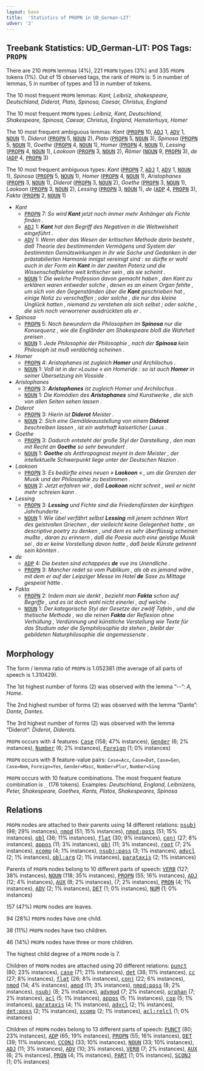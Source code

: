 ```yaml
---
layout: base
title:  'Statistics of PROPN in UD_German-LIT'
udver: '2'
---
```


## Treebank Statistics: UD_German-LIT: POS Tags: `PROPN`

There are 210 `PROPN` lemmas (4%), 221 `PROPN` types (3%) and 335 `PROPN` tokens (1%).
Out of 15 observed tags, the rank of `PROPN` is: 5 in number of lemmas, 5 in number of types and 13 in number of tokens.

The 10 most frequent `PROPN` lemmas: <em>Kant, Leibniz, shakespeare, Deutschland, Diderot, Plato, Spinosa, Caesar, Christus, England</em>

The 10 most frequent `PROPN` types:  <em>Leibniz, Kant, Deutschland, Shakespeare, Spinosa, Caesar, Christus, England, Hemsterhuys, Homer</em>

The 10 most frequent ambiguous lemmas: <em>Kant</em> (<tt><a href="de_lit-pos-PROPN.html">PROPN</a></tt> 10, <tt><a href="de_lit-pos-ADJ.html">ADJ</a></tt> 1, <tt><a href="de_lit-pos-ADV.html">ADV</a></tt> 1, <tt><a href="de_lit-pos-NOUN.html">NOUN</a></tt> 1), <em>Diderot</em> (<tt><a href="de_lit-pos-PROPN.html">PROPN</a></tt> 5, <tt><a href="de_lit-pos-NOUN.html">NOUN</a></tt> 2), <em>Plato</em> (<tt><a href="de_lit-pos-PROPN.html">PROPN</a></tt> 5, <tt><a href="de_lit-pos-NOUN.html">NOUN</a></tt> 3), <em>Spinosa</em> (<tt><a href="de_lit-pos-PROPN.html">PROPN</a></tt> 5, <tt><a href="de_lit-pos-NOUN.html">NOUN</a></tt> 1), <em>Goethe</em> (<tt><a href="de_lit-pos-PROPN.html">PROPN</a></tt> 4, <tt><a href="de_lit-pos-NOUN.html">NOUN</a></tt> 1), <em>Homer</em> (<tt><a href="de_lit-pos-PROPN.html">PROPN</a></tt> 4, <tt><a href="de_lit-pos-NOUN.html">NOUN</a></tt> 1), <em>Lessing</em> (<tt><a href="de_lit-pos-PROPN.html">PROPN</a></tt> 4, <tt><a href="de_lit-pos-NOUN.html">NOUN</a></tt> 1), <em>Laokoon</em> (<tt><a href="de_lit-pos-PROPN.html">PROPN</a></tt> 3, <tt><a href="de_lit-pos-NOUN.html">NOUN</a></tt> 2), <em>Römer</em> (<tt><a href="de_lit-pos-NOUN.html">NOUN</a></tt> 9, <tt><a href="de_lit-pos-PROPN.html">PROPN</a></tt> 3), <em>de</em> (<tt><a href="de_lit-pos-ADP.html">ADP</a></tt> 4, <tt><a href="de_lit-pos-PROPN.html">PROPN</a></tt> 3)

The 10 most frequent ambiguous types:  <em>Kant</em> (<tt><a href="de_lit-pos-PROPN.html">PROPN</a></tt> 7, <tt><a href="de_lit-pos-ADJ.html">ADJ</a></tt> 1, <tt><a href="de_lit-pos-ADV.html">ADV</a></tt> 1, <tt><a href="de_lit-pos-NOUN.html">NOUN</a></tt> 1), <em>Spinosa</em> (<tt><a href="de_lit-pos-PROPN.html">PROPN</a></tt> 5, <tt><a href="de_lit-pos-NOUN.html">NOUN</a></tt> 1), <em>Homer</em> (<tt><a href="de_lit-pos-PROPN.html">PROPN</a></tt> 4, <tt><a href="de_lit-pos-NOUN.html">NOUN</a></tt> 1), <em>Aristophanes</em> (<tt><a href="de_lit-pos-PROPN.html">PROPN</a></tt> 3, <tt><a href="de_lit-pos-NOUN.html">NOUN</a></tt> 1), <em>Diderot</em> (<tt><a href="de_lit-pos-PROPN.html">PROPN</a></tt> 3, <tt><a href="de_lit-pos-NOUN.html">NOUN</a></tt> 2), <em>Goethe</em> (<tt><a href="de_lit-pos-PROPN.html">PROPN</a></tt> 3, <tt><a href="de_lit-pos-NOUN.html">NOUN</a></tt> 1), <em>Laokoon</em> (<tt><a href="de_lit-pos-PROPN.html">PROPN</a></tt> 3, <tt><a href="de_lit-pos-NOUN.html">NOUN</a></tt> 2), <em>Lessing</em> (<tt><a href="de_lit-pos-PROPN.html">PROPN</a></tt> 3, <tt><a href="de_lit-pos-NOUN.html">NOUN</a></tt> 1), <em>de</em> (<tt><a href="de_lit-pos-ADP.html">ADP</a></tt> 4, <tt><a href="de_lit-pos-PROPN.html">PROPN</a></tt> 3), <em>Fakta</em> (<tt><a href="de_lit-pos-PROPN.html">PROPN</a></tt> 2, <tt><a href="de_lit-pos-NOUN.html">NOUN</a></tt> 1)


* <em>Kant</em>
  * <tt><a href="de_lit-pos-PROPN.html">PROPN</a></tt> 7: <em>So wird <b>Kant</b> jetzt noch immer mehr Anhänger als Fichte finden .</em>
  * <tt><a href="de_lit-pos-ADJ.html">ADJ</a></tt> 1: <em><b>Kant</b> hat den Begriff des Negativen in die Weltweisheit eingeführt .</em>
  * <tt><a href="de_lit-pos-ADV.html">ADV</a></tt> 1: <em>Wenn aber das Wesen der kritischen Methode darin besteht , daß Theorie des bestimmenden Vermögens und System der bestimmten Gemütswirkungen in ihr wie Sache und Gedanken in der prästabilierten Harmonie innigst vereinigt sind : so dürfte er wohl auch in der Form ein <b>Kant</b> in der zweiten Potenz und die Wissenschaftslehre weit kritischer sein , als sie scheint .</em>
  * <tt><a href="de_lit-pos-NOUN.html">NOUN</a></tt> 1: <em>Die welche Profession davon gemacht haben , den Kant zu erklären waren entweder solche , denen es an einem Organ fehlte , um sich von den Gegenständen über die <b>Kant</b> geschrieben hat , einige Notiz zu verschaffen ; oder solche , die nur das kleine Unglück hatten , niemand zu verstehen als sich selbst ; oder solche , die sich noch verworrener ausdrückten als er .</em>
* <em>Spinosa</em>
  * <tt><a href="de_lit-pos-PROPN.html">PROPN</a></tt> 5: <em>Noch bewundern die Philosophen im <b>Spinosa</b> nur die Konsequenz , wie die Engländer am Shakespeare bloß die Wahrheit preisen .</em>
  * <tt><a href="de_lit-pos-NOUN.html">NOUN</a></tt> 1: <em>Jede Philosophie der Philosophie , nach der <b>Spinosa</b> kein Philosoph ist muß verdächtig scheinen .</em>
* <em>Homer</em>
  * <tt><a href="de_lit-pos-PROPN.html">PROPN</a></tt> 4: <em>Aristophanes ist zugleich <b>Homer</b> und Archilochus .</em>
  * <tt><a href="de_lit-pos-NOUN.html">NOUN</a></tt> 1: <em>Voß ist in der »Louise « ein Homeride : so ist auch <b>Homer</b> in seiner Übersetzung ein Vosside .</em>
* <em>Aristophanes</em>
  * <tt><a href="de_lit-pos-PROPN.html">PROPN</a></tt> 3: <em><b>Aristophanes</b> ist zugleich Homer und Archilochus .</em>
  * <tt><a href="de_lit-pos-NOUN.html">NOUN</a></tt> 1: <em>Die Komödien des <b>Aristophanes</b> sind Kunstwerke , die sich von allen Seiten sehen lassen .</em>
* <em>Diderot</em>
  * <tt><a href="de_lit-pos-PROPN.html">PROPN</a></tt> 3: <em>Hierin ist <b>Diderot</b> Meister .</em>
  * <tt><a href="de_lit-pos-NOUN.html">NOUN</a></tt> 2: <em>Sich eine Gemäldeausstellung von einem <b>Diderot</b> beschreiben lassen , ist ein wahrhaft kaiserlicher Luxus .</em>
* <em>Goethe</em>
  * <tt><a href="de_lit-pos-PROPN.html">PROPN</a></tt> 3: <em>Dadurch entsteht der große Styl der Darstellung , den man mit Recht an <b>Goethe</b> so sehr bewundert .</em>
  * <tt><a href="de_lit-pos-NOUN.html">NOUN</a></tt> 1: <em><b>Goethe</b> als Anthropognost meynt in dem Meister , der intellektuelle Schwerpunkt liege unter der Deutschen Nazion .</em>
* <em>Laokoon</em>
  * <tt><a href="de_lit-pos-PROPN.html">PROPN</a></tt> 3: <em>Es bedürfte eines neuen » <b>Laokoon</b> « , um die Grenzen der Musik und der Philosophie zu bestimmen .</em>
  * <tt><a href="de_lit-pos-NOUN.html">NOUN</a></tt> 2: <em>Jetzt erfahren wir , daß <b>Laokoon</b> nicht schreit , weil er nicht mehr schreien kann .</em>
* <em>Lessing</em>
  * <tt><a href="de_lit-pos-PROPN.html">PROPN</a></tt> 3: <em><b>Lessing</b> und Fichte sind die Friedensfürsten der künftigen Jahrhunderte .</em>
  * <tt><a href="de_lit-pos-NOUN.html">NOUN</a></tt> 1: <em>Wie übel verfährt selbst <b>Lessing</b> mit jenem schönen Wort des geistvollen Griechen , der vielleicht keine Gelegenheit hatte , an descriptive poetry zu denken , und dem es sehr überflüssig scheinen mußte , daran zu erinnern , daß die Poesie auch eine geistige Musik sei , da er keine Vorstellung davon hatte , daß beide Künste getrennt sein könnten .</em>
* <em>de</em>
  * <tt><a href="de_lit-pos-ADP.html">ADP</a></tt> 4: <em>Die besten sind echappées <b>de</b> vue ins Unendliche .</em>
  * <tt><a href="de_lit-pos-PROPN.html">PROPN</a></tt> 3: <em>Mancher redet so vom Publikum , als ob es jemand wäre , mit dem er auf der Leipziger Messe im Hotel <b>de</b> Saxe zu Mittage gespeist hätte .</em>
* <em>Fakta</em>
  * <tt><a href="de_lit-pos-PROPN.html">PROPN</a></tt> 2: <em>Indem man sie denkt , bezieht man <b>Fakta</b> schon auf Begriffe , und es ist doch wohl nicht einerlei , auf welche .</em>
  * <tt><a href="de_lit-pos-NOUN.html">NOUN</a></tt> 1: <em>Der kategorische Styl der Gesetze der zwölf Tafeln , und die thetische Methode , wo die reinen <b>Fakta</b> der Reflexion ohne Verhüllung , Verdünnung und künstliche Verstellung wie Texte für das Studium oder die Symphilosophie da stehen , bleibt der gebildeten Naturphilosophie die angemessenste .</em>

## Morphology

The form / lemma ratio of `PROPN` is 1.052381 (the average of all parts of speech is 1.310429).

The 1st highest number of forms (2) was observed with the lemma “--”: <em>A, Home</em>.

The 2nd highest number of forms (2) was observed with the lemma “Dante”: <em>Dante, Dantes</em>.

The 3rd highest number of forms (2) was observed with the lemma “Diderot”: <em>Diderot, Diderots</em>.

`PROPN` occurs with 4 features: <tt><a href="de_lit-feat-Case.html">Case</a></tt> (158; 47% instances), <tt><a href="de_lit-feat-Gender.html">Gender</a></tt> (6; 2% instances), <tt><a href="de_lit-feat-Number.html">Number</a></tt> (6; 2% instances), <tt><a href="de_lit-feat-Foreign.html">Foreign</a></tt> (1; 0% instances)

`PROPN` occurs with 8 feature-value pairs: `Case=Acc`, `Case=Dat`, `Case=Gen`, `Case=Nom`, `Foreign=Yes`, `Gender=Masc`, `Number=Plur`, `Number=Sing`

`PROPN` occurs with 10 feature combinations.
The most frequent feature combination is `_` (176 tokens).
Examples: <em>Deutschland, England, Leibnizens, Peter, Shakespeare, Goethes, Kants, Platos, Shakespeares, Spinosa</em>


## Relations

`PROPN` nodes are attached to their parents using 14 different relations: <tt><a href="de_lit-dep-nsubj.html">nsubj</a></tt> (98; 29% instances), <tt><a href="de_lit-dep-nmod.html">nmod</a></tt> (51; 15% instances), <tt><a href="de_lit-dep-nmod-poss.html">nmod:poss</a></tt> (51; 15% instances), <tt><a href="de_lit-dep-obl.html">obl</a></tt> (36; 11% instances), <tt><a href="de_lit-dep-flat.html">flat</a></tt> (30; 9% instances), <tt><a href="de_lit-dep-conj.html">conj</a></tt> (27; 8% instances), <tt><a href="de_lit-dep-appos.html">appos</a></tt> (11; 3% instances), <tt><a href="de_lit-dep-obj.html">obj</a></tt> (11; 3% instances), <tt><a href="de_lit-dep-root.html">root</a></tt> (7; 2% instances), <tt><a href="de_lit-dep-xcomp.html">xcomp</a></tt> (4; 1% instances), <tt><a href="de_lit-dep-nsubj-pass.html">nsubj:pass</a></tt> (3; 1% instances), <tt><a href="de_lit-dep-advcl.html">advcl</a></tt> (2; 1% instances), <tt><a href="de_lit-dep-obl-arg.html">obl:arg</a></tt> (2; 1% instances), <tt><a href="de_lit-dep-parataxis.html">parataxis</a></tt> (2; 1% instances)

Parents of `PROPN` nodes belong to 10 different parts of speech: <tt><a href="de_lit-pos-VERB.html">VERB</a></tt> (127; 38% instances), <tt><a href="de_lit-pos-NOUN.html">NOUN</a></tt> (118; 35% instances), <tt><a href="de_lit-pos-PROPN.html">PROPN</a></tt> (55; 16% instances), <tt><a href="de_lit-pos-ADJ.html">ADJ</a></tt> (12; 4% instances), <tt><a href="de_lit-pos-AUX.html">AUX</a></tt> (8; 2% instances),  (7; 2% instances), <tt><a href="de_lit-pos-PRON.html">PRON</a></tt> (4; 1% instances), <tt><a href="de_lit-pos-ADV.html">ADV</a></tt> (2; 1% instances), <tt><a href="de_lit-pos-DET.html">DET</a></tt> (1; 0% instances), <tt><a href="de_lit-pos-NUM.html">NUM</a></tt> (1; 0% instances)

157 (47%) `PROPN` nodes are leaves.

94 (28%) `PROPN` nodes have one child.

38 (11%) `PROPN` nodes have two children.

46 (14%) `PROPN` nodes have three or more children.

The highest child degree of a `PROPN` node is 7.

Children of `PROPN` nodes are attached using 20 different relations: <tt><a href="de_lit-dep-punct.html">punct</a></tt> (80; 23% instances), <tt><a href="de_lit-dep-case.html">case</a></tt> (71; 21% instances), <tt><a href="de_lit-dep-det.html">det</a></tt> (38; 11% instances), <tt><a href="de_lit-dep-cc.html">cc</a></tt> (27; 8% instances), <tt><a href="de_lit-dep-flat.html">flat</a></tt> (26; 8% instances), <tt><a href="de_lit-dep-conj.html">conj</a></tt> (22; 6% instances), <tt><a href="de_lit-dep-nmod.html">nmod</a></tt> (14; 4% instances), <tt><a href="de_lit-dep-amod.html">amod</a></tt> (11; 3% instances), <tt><a href="de_lit-dep-nmod-poss.html">nmod:poss</a></tt> (8; 2% instances), <tt><a href="de_lit-dep-nsubj.html">nsubj</a></tt> (8; 2% instances), <tt><a href="de_lit-dep-advmod.html">advmod</a></tt> (7; 2% instances), <tt><a href="de_lit-dep-orphan.html">orphan</a></tt> (7; 2% instances), <tt><a href="de_lit-dep-acl.html">acl</a></tt> (5; 1% instances), <tt><a href="de_lit-dep-appos.html">appos</a></tt> (5; 1% instances), <tt><a href="de_lit-dep-cop.html">cop</a></tt> (5; 1% instances), <tt><a href="de_lit-dep-parataxis.html">parataxis</a></tt> (4; 1% instances), <tt><a href="de_lit-dep-advcl.html">advcl</a></tt> (2; 1% instances), <tt><a href="de_lit-dep-det-poss.html">det:poss</a></tt> (2; 1% instances), <tt><a href="de_lit-dep-xcomp.html">xcomp</a></tt> (2; 1% instances), <tt><a href="de_lit-dep-acl-relcl.html">acl:relcl</a></tt> (1; 0% instances)

Children of `PROPN` nodes belong to 13 different parts of speech: <tt><a href="de_lit-pos-PUNCT.html">PUNCT</a></tt> (80; 23% instances), <tt><a href="de_lit-pos-ADP.html">ADP</a></tt> (65; 19% instances), <tt><a href="de_lit-pos-PROPN.html">PROPN</a></tt> (55; 16% instances), <tt><a href="de_lit-pos-DET.html">DET</a></tt> (39; 11% instances), <tt><a href="de_lit-pos-CCONJ.html">CCONJ</a></tt> (33; 10% instances), <tt><a href="de_lit-pos-NOUN.html">NOUN</a></tt> (33; 10% instances), <tt><a href="de_lit-pos-ADJ.html">ADJ</a></tt> (11; 3% instances), <tt><a href="de_lit-pos-ADV.html">ADV</a></tt> (10; 3% instances), <tt><a href="de_lit-pos-VERB.html">VERB</a></tt> (7; 2% instances), <tt><a href="de_lit-pos-AUX.html">AUX</a></tt> (6; 2% instances), <tt><a href="de_lit-pos-PRON.html">PRON</a></tt> (4; 1% instances), <tt><a href="de_lit-pos-PART.html">PART</a></tt> (1; 0% instances), <tt><a href="de_lit-pos-SCONJ.html">SCONJ</a></tt> (1; 0% instances)

